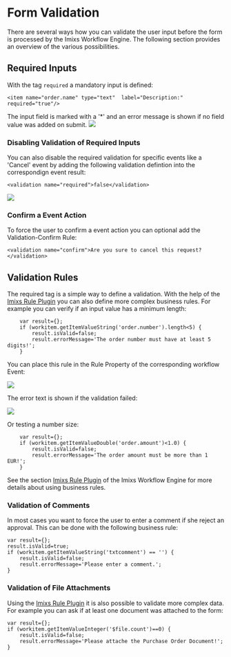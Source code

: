 # Form Validation

There are several ways how you can validate the user input before the form is processed by the Imixs Workflow Engine.
The following section provides an overview of the various possibilities.

## Required Inputs

With the tag `required` a mandatory input is defined:

    <item name="order.name" type="text"  label="Description:" required="true"/>

The input field is marked with a '\*' and an error message is shown if no field value was added on submit.
<img class="screenshot" src="validation-01.png" />

### Disabling Validation of Required Inputs

You can also disable the required validation for specific events like a 'Cancel' event by adding the following validation defintion into the correspondign event result:

    <validation name="required">false</validation>

<img class="screenshot" src="validation-04.png" />

### Confirm a Event Action

To force the user to confirm a event action you can optional add the Validation-Confirm Rule:

    <validation name="confirm">Are you sure to cancel this request?</validation>

## Validation Rules

The required tag is a simple way to define a validation. With the help of the [Imixs Rule Plugin](https://www.imixs.org/doc/engine/plugins/ruleplugin.html) you can also define more complex business rules. For example you can verify if an input value has a minimum length:

```
	var result={};
	if (workitem.getItemValueString('order.number').length<5) {
	    result.isValid=false;
	    result.errorMessage='The order number must have at least 5 digits!';
	}
```

You can place this rule in the Rule Property of the corresponding workflow Event:

<img class="screenshot" src="validation-03.png" />

The error text is shown if the validation failed:

<img class="screenshot" src="validation-02.png" />

Or testing a number size:

```
	var result={};
	if (workitem.getItemValueDouble('order.amount')<1.0) {
	    result.isValid=false;
	    result.errorMessage='The order amount must be more than 1 EUR!';
	}
```

See the section [Imixs Rule Plugin](https://www.imixs.org/doc/engine/plugins/ruleplugin.html) of the Imixs Workflow Engine for more details about using business rules.

### Validation of Comments

In most cases you want to force the user to enter a comment if she reject an approval. This can be done with the following business rule:

    var result={};
    result.isValid=true;
    if (workitem.getItemValueString('txtcomment') == '') {
        result.isValid=false;
        result.errorMessage='Please enter a comment.';
    }

### Validation of File Attachments

Using the [Imixs Rule Plugin](https://www.imixs.org/doc/engine/plugins/ruleplugin.html) it is also possible to validate more complex data. For example you can ask if at least one document was attached to the form:

    var result={};
    if (workitem.getItemValueInteger('$file.count')==0) {
        result.isValid=false;
        result.errorMessage='Please attache the Purchase Order Document!';
    }
